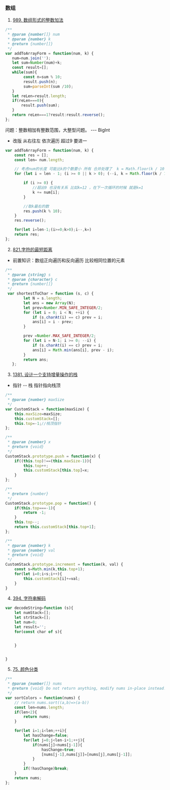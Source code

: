 ### 数组

1. [989. 数组形式的整数加法](https://leetcode-cn.com/problems/add-to-array-form-of-integer/)

```js
/**
 * @param {number[]} num
 * @param {number} k
 * @return {number[]}
 */
var addToArrayForm = function(num, k) {
   num=num.join('');
   let sum=Number(num)+k;
   const result=[];
   while(sum){
        const n=sum % 10;
        result.push(n);
        sum=parseInt(sum /10);
   }
   let reLen=result.length;
   if(reLen===0){
       result.push(sum);
   }
   return reLen===1?result:result.reverse();
};
```

问题：整数相加有整数范围，大整型问题。 --- BigInt

* 改版
从右往左 依次遍历 超过9 要进一 

```js
var addToArrayForm = function(num, k) {
    const res = [];
    const len= num.length;

    // 考虑num的长度 可能比k的个数要小 所有 合并处理了  k = Math.floor(k / 10) 除最右的数字
    for (let i = len - 1; (i >= 0 || k > 0); (--i, k = Math.floor(k / 10))) {

        if (i >= 0) {
            //超出9 也没有关系 比如k=12 ，在下一次循环的时候 就是k=1
            k += num[i];
        }

        //取k最右的数
        res.push(k % 10);
    }
    res.reverse();

    for(let i=len-1;(i>=0;k>0);i--,k=)
    return res;
};

```

2. [821.字符的最短距离](https://leetcode-cn.com/problems/shortest-distance-to-a-character/) 

* 前置知识：数组正向遍历和反向遍历 比较相同位置的元素

```js
/**
 * @param {string} s
 * @param {character} c
 * @return {number[]}
 */
 var shortestToChar = function (s, c) {
        let N = s.length;
        let ans = new Array(N);
        let prev=Number.MIN_SAFE_INTEGER/2;
        for (let i = 0; i < N; ++i) {
            if (s.charAt(i) == c) prev = i;
            ans[i] = i - prev;
        }

        prev =Number.MAX_SAFE_INTEGER/2;
        for (let i = N-1; i >= 0; --i) {
            if (s.charAt(i) == c) prev = i;
            ans[i] = Math.min(ans[i], prev - i);
        }
        return ans;
   };
```
 
3. [1381. 设计一个支持增量操作的栈](https://leetcode-cn.com/problems/design-a-stack-with-increment-operation/)

* 指针 -- 栈 指针指向栈顶

```js
/**
 * @param {number} maxSize
 */
var CustomStack = function(maxSize) {
    this.maxSize=maxSize;
    this.customStack=[];
    this.top=-1;//栈顶指针
};

/** 
 * @param {number} x
 * @return {void}
 */
CustomStack.prototype.push = function(x) {
    if((this.top)!==(this.maxSize-1)){
        this.top++;
        this.customStack[this.top]=x;
    }
};

/**
 * @return {number}
 */
CustomStack.prototype.pop = function() {
    if(this.top===-1){
        return -1;
    }
    this.top--;
    return this.customStack[this.top+1];
};

/** 
 * @param {number} k 
 * @param {number} val
 * @return {void}
 */
CustomStack.prototype.increment = function(k, val) {
    const s=Math.min(k,this.top+1);
    for(let i=0;i<s;i++){
        this.customStack[i]+=val;
    }
}
```

4. [394. 字符串解码](https://leetcode-cn.com/problems/decode-string/)

```js
var decodeString=function (s){
    let numStack=[];
    let strStack=[];
    let num=0;
    let result='';
    for(const char of s){


    }


}
```

5. [75. 颜色分类](https://leetcode-cn.com/problems/sort-colors/)
```js
/**
 * @param {number[]} nums
 * @return {void} Do not return anything, modify nums in-place instead.
 */
var sortColors = function(nums) {
    // return nums.sort((a,b)=>(a-b))
    const len=nums.length;
    if(len<2){
        return nums;
    }

    for(let i=1;i<len;++i){
        let hasChange=false;
        for(let j=0;j<len-i+1;++j){
            if(nums[j]<nums[j-1]){
                hasChange=true;
                [nums[j-1],nums[j]]=[nums[j],nums[j-1]];
            }
        }
        if(!hasChange)break;
    }
    return nums;
};
```

